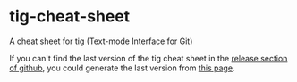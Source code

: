 tig-cheat-sheet
===============

A cheat sheet for tig (Text-mode Interface for Git)

If you can't find the last version of the tig cheat sheet in the [release section of github](/releases), 
you could generate the last version from [this page](http://rawgit.com/pmiossec/tig-cheat-sheet/master/generate.html).
